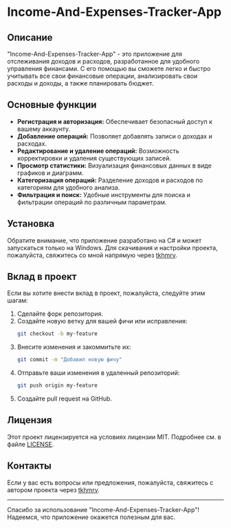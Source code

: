 # Income-And-Expenses-Tracker-App

## Описание
"Income-And-Expenses-Tracker-App" - это приложение для отслеживания доходов и расходов, разработанное для удобного управления финансами. С его помощью вы сможете легко и быстро учитывать все свои финансовые операции, анализировать свои расходы и доходы, а также планировать бюджет.

## Основные функции
- **Регистрация и авторизация:** Обеспечивает безопасный доступ к вашему аккаунту.
- **Добавление операций:** Позволяет добавлять записи о доходах и расходах.
- **Редактирование и удаление операций:** Возможность корректировки и удаления существующих записей.
- **Просмотр статистики:** Визуализация финансовых данных в виде графиков и диаграмм.
- **Категоризация операций:** Разделение доходов и расходов по категориям для удобного анализа.
- **Фильтрация и поиск:** Удобные инструменты для поиска и фильтрации операций по различным параметрам.

## Установка
Обратите внимание, что приложение разработано на C# и может запускаться только на Windows.
Для скачивания и настройки проекта, пожалуйста, свяжитесь со мной напрямую через [tkhmrv](https://github.com/tkhmrv).

## Вклад в проект
Если вы хотите внести вклад в проект, пожалуйста, следуйте этим шагам:
1. Сделайте форк репозитория.
2. Создайте новую ветку для вашей фичи или исправления:
    ```bash
    git checkout -b my-feature
    ```
3. Внесите изменения и закоммитьте их:
    ```bash
    git commit -m "Добавил новую фичу"
    ```
4. Отправьте ваши изменения в удаленный репозиторий:
    ```bash
    git push origin my-feature
    ```
5. Создайте pull request на GitHub.

## Лицензия
Этот проект лицензируется на условиях лицензии MIT. Подробнее см. в файле [LICENSE](./LICENSE.txt).

## Контакты
Если у вас есть вопросы или предложения, пожалуйста, свяжитесь с автором проекта через [tkhmrv](https://github.com/tkhmrv).

---

Спасибо за использование "Income-And-Expenses-Tracker-App"! Надеемся, что приложение окажется полезным для вас.

